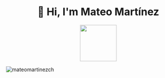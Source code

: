 ### <h1 align ="center">👋 Hi, I'm Mateo Martínez</h1>
<div id="header" align="center">
  <img src="https://media.giphy.com/media/M9gbBd9nbDrOTu1Mqx/giphy.gif" width="100"/>
</div>
<p><img align="center" src="https://github-readme-stats.vercel.app/api/top-langs?username=mateomartinezch&show_icons=true&theme=cobalt&title_color=adbac7&text_color=adbac7&bg_color=22272e&locale=en&layout=compact" alt="mateomartinezch" /></p>
<!--
**MateoMartinezCh/MateoMartinezCh** is a ✨ _special_ ✨ repository because its `README.md` (this file) appears on your GitHub profile.

Here are some ideas to get you started:

- 🔭 I’m currently working on ...
- 🌱 I’m currently learning ...
- 👯 I’m looking to collaborate on ...
- 🤔 I’m looking for help with ...
- 💬 Ask me about ...
- 📫 How to reach me: ...
- 😄 Pronouns: ...
- ⚡ Fun fact: ...
-->
